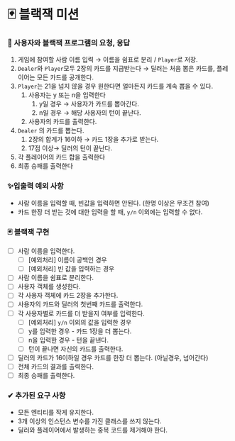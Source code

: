 # 🃏 블랙잭 미션

### 🎰 사용자와 블랙잭 프로그램의 요청, 응답

1. 게임에 참여할 사람 이름 입력 → 이름을 쉼표로 분리 / `Player`로 저장.
2. `Dealer`와 `Player`모두 2장의 카드를 지급받는다 → 딜러는 처음 뽑은 카드를, 플레이어는 모든 카드를 공개한다.
3. `Player`는 21을 넘지 않을 경우 원한다면 얼마든지 카드를 계속 뽑을 수 있다.
    1. 사용자는 y 또는 n을 입력한다
        1. y일 경우 → 사용자가 카드를 뽑아간다.
        2. n일 경우 → 해당 사용자의 턴이 끝난다.
    2. 사용자의 카드를 출력한다.
4. `Dealer` 의 카드를 뽑는다.
    1. 2장의 합계가 16이하 → 카드 1장을 추가로 받는다.
    2. 17점 이상→ 딜러의 턴이 끝난다.
5. 각 플레이어의 카드 합을 출력한다
6. 최종 승패를 출력한다

### ✨입출력 예외 사항

- 사람 이름을 입력할 때, 빈값을 입력하면 안된다. (한명 이상은 무조건 참여)
- 카드 한장 더 받는 것에 대한 입력을 할 때, `y/n` 이외에는 입력할 수 없다.

### 🃏 블랙잭 구현

- [ ]  사람 이름을 입력한다.
    - [ ]  [예외처리] 이름이 공백인 경우
    - [ ]  [예외처리] 빈 값을 입력하는 경우
- [ ]  사람 이름을 쉼표로 분리한다.
- [ ]  사용자 객체를 생성한다.
- [ ]  각 사용자 객체에 카드 2장을 추가한다.
- [ ]  사용자의 카드와 딜러의 첫번째 카드를 출력한다.
- [ ]  각 사용자별로 카드를 더 받을지 여부를 입력한다.
    - [ ]  [예외처리] `y/n` 이외의 값을 입력한 경우
    - [ ]  y를 입력한 경우 - 카드 1장을 더 뽑는다.
    - [ ]  n을 입력한 경우 - 턴을 끝낸다.
    - [ ]  턴이 끝나면 자신의 카드를 출력한다.
- [ ]  딜러의 카드가 16이하일 경우 카드를 한장 더 뽑는다. (아닐경우, 넘어간다)
- [ ]  전체 카드의 결과를 출력한다.
- [ ]  최종 승패를 출력한다.

### ✔ 추가된 요구 사항

- 모든 엔티티를 작게 유지한다.
- 3개 이상의 인스턴스 변수를 가진 클래스를 쓰지 않는다.
- 딜러와 플레이어에서 발생하는 중복 코드를 제거해야 한다.